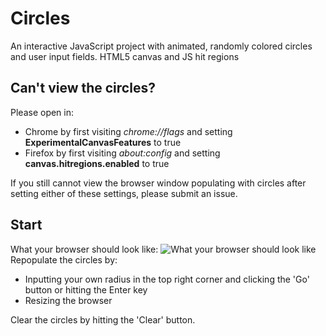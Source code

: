 # Circles
An interactive JavaScript project with animated, randomly colored circles and user input fields.
HTML5 canvas and JS hit regions

## Can't view the circles?
Please open in:
* Chrome by first visiting _chrome://flags_ and setting **ExperimentalCanvasFeatures** to true
* Firefox by first visiting _about:config_ and setting **canvas.hitregions.enabled** to true

If you still cannot view the browser window populating with circles after setting either of these settings, please submit an issue.

## Start
What your browser should look like:
![What your browser should look like](https://kellyzhou.github.io/circles/circles-initial-screenshot.png "Initial screen")
Repopulate the circles by:
* Inputting your own radius in the top right corner and clicking the 'Go' button or hitting the Enter key
* Resizing the browser

Clear the circles by hitting the 'Clear' button.
